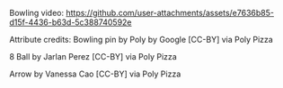 Bowling video:
https://github.com/user-attachments/assets/e7636b85-d15f-4436-b63d-5c388740592e

Attribute credits:
Bowling pin by Poly by Google [CC-BY] via Poly Pizza

8 Ball by Jarlan Perez [CC-BY] via Poly Pizza

Arrow by Vanessa Cao [CC-BY] via Poly Pizza

